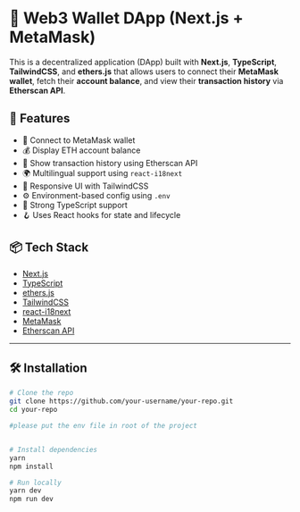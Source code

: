 # 🦊 Web3 Wallet DApp (Next.js + MetaMask)

This is a decentralized application (DApp) built with **Next.js**, **TypeScript**, **TailwindCSS**, and **ethers.js** that allows users to connect their **MetaMask wallet**, fetch their **account balance**, and view their **transaction history** via **Etherscan API**.

## 🚀 Features

- 🔐 Connect to MetaMask wallet
- 💰 Display ETH account balance
- 📜 Show transaction history using Etherscan API
- 🌍 Multilingual support using `react-i18next`
- 🎨 Responsive UI with TailwindCSS
- ⚙️ Environment-based config using `.env`
- 🧪 Strong TypeScript support
- 🪝 Uses React hooks for state and lifecycle

## 📦 Tech Stack

- [Next.js](https://nextjs.org/)
- [TypeScript](https://www.typescriptlang.org/)
- [ethers.js](https://docs.ethers.org/)
- [TailwindCSS](https://tailwindcss.com/)
- [react-i18next](https://react.i18next.com/)
- [MetaMask](https://metamask.io/)
- [Etherscan API](https://docs.etherscan.io/)

---

## 🛠️ Installation

```bash
# Clone the repo
git clone https://github.com/your-username/your-repo.git
cd your-repo

#please put the env file in root of the project


# Install dependencies
yarn
npm install

# Run locally
yarn dev
npm run dev
```
